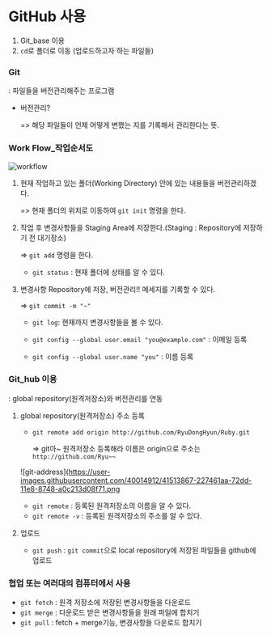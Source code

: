 # GitHub 사용

1. Git_base 이용
2. `cd`로 폴더로 이동 (업로드하고자 하는 파일들)



### Git

: 파일들을 버전관리해주는 프로그램

- 버전관리? 

  => 해당 파일들이 언제 어떻게 변했는 지를 기록해서 관리한다는 뜻.



### Work Flow_작업순서도

![workflow](https://user-images.githubusercontent.com/40014912/41513855-07c20664-72dd-11e8-8b76-b78f5a7a9245.png)

1. 현재 작업하고 있는 폴더(Working Directory) 안에 있는 내용들을 버전관리하겠다.

   => 현재 폴더의 위치로 이동하여 `git init` 명령을 한다.

2. 작업 후 변경사항들을 Staging Area에 저장한다.(Staging : Repository에 저장하기 전 대기장소)

   => `git add` 명령을 한다. 

   - `git status` : 현재 폴더에 상태를 알 수 있다.

3. 변경사항 Repository에 저장, 버전관리!! 메세지를 기록할 수 있다.

   => `git commit -m "~"` 

   - `git log`: 현재까지 변경사항들을 볼 수 있다.

   - `git config --global user.email "you@example.com"` : 이메일 등록

   - `git config --global user.name "you"` : 이름 등록

     

### Git_hub 이용

: global repository(원격저장소)와 버전관리를 연동
1. global repository(원격저장소) 주소 등록

   - `git remote add origin http://github.com/RyuDongHyun/Ruby.git`

     => git아~ 원격저장소 등록해라 이름은 origin으로 주소는 `http://github.com/Ryu~~`

   ![git-address](https://user-images.githubusercontent.com/40014912/41513867-227461aa-72dd-11e8-8748-a0c213d08f71.png

   - `git remote` :  등록된 원격저장소의 이름을 알 수 있다.
   - `git remote -v` : 등록된 원격저장소의 주소를 알 수 있다.


2. 업로드
   - `git push` : `git commit`으로 local repository에 저장된 파일들을 github에 업로드



### 협업 또는 여러대의 컴퓨터에서 사용

- `git fetch` : 원격 저장소에 저장된 변경사항들을 다운로드
- `git merge` : 다운로드 받은 변경사항들을 원래 파일에 합치기
- `git pull` : fetch + merge기능, 변경사항들 다운로드 합치기



